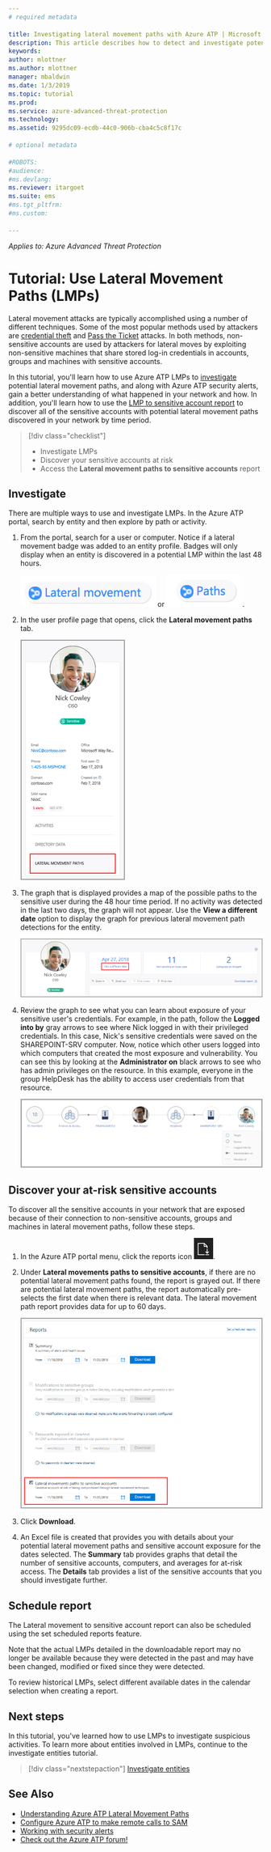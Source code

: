```yaml
---
# required metadata

title: Investigating lateral movement paths with Azure ATP | Microsoft Docs
description: This article describes how to detect and investigate potential lateral movement path attacks with Azure Advanced Threat Protection (ATP).
keywords:
author: mlottner
ms.author: mlottner
manager: mbaldwin
ms.date: 1/3/2019
ms.topic: tutorial
ms.prod:
ms.service: azure-advanced-threat-protection
ms.technology:
ms.assetid: 9295dc09-ecdb-44c0-906b-cba4c5c8f17c

# optional metadata

#ROBOTS:
#audience:
#ms.devlang:
ms.reviewer: itargoet
ms.suite: ems
#ms.tgt_pltfrm:
#ms.custom:

---
```


*Applies to: Azure Advanced Threat Protection*

# Tutorial: Use Lateral Movement Paths (LMPs)

Lateral movement attacks are typically accomplished using a number of different techniques. Some of the most popular methods used by attackers are [credential theft](suspicious-activity-guide.md#) and [Pass the Ticket](suspicious-activity-guide.md) attacks. In both methods, non-sensitive accounts are used by attackers for lateral moves by exploiting non-sensitive machines that share stored log-in credentials in accounts, groups and machines with sensitive accounts.

In this tutorial, you'll learn how to use Azure ATP LMPs to [investigate](#investigate) potential lateral movement paths, and along with Azure ATP security alerts, gain a better understanding of what happened in your network and how. In addition, you'll learn how to use the [LMP to sensitive account report](#discover-your-at-risk-sensitive-accounts) to discover all of the sensitive accounts with potential lateral movement paths discovered in your network by time period.

> [!div class="checklist"]
> * Investigate LMPs
> * Discover your sensitive accounts at risk
> * Access the **Lateral movement paths to sensitive accounts** report


## Investigate

There are multiple ways to use and investigate LMPs. In the Azure ATP portal, search by entity and then explore by path or activity.

1. From the portal, search for a user or computer. Notice if a lateral movement badge was added to an entity profile. Badges will only display when an entity is discovered in a potential LMP within the last 48 hours.  

   ![lateral icon](./media/lateral-movement-icon.png) or ![path icon](./media/paths-icon.png).

2. In the user profile page that opens, click the **Lateral movement paths** tab.

   ![Azure ATP Lateral Movement Path (LMP) tab](./media/lateral-movement-path-tab.png)

3. The graph that is displayed provides a map of the possible paths to the sensitive user during the 48 hour time period. If no activity was detected in the last two days, the graph will not appear. Use the **View a different date** option to display the graph for previous lateral movement path detections for the entity.

   ![LMP view a different date](./media/atp-view-different-date.png)

4. Review the graph to see what you can learn about exposure of your sensitive user's credentials. For example, in the path, follow the **Logged into by** gray arrows to see where Nick logged in with their privileged credentials. In this case, Nick's sensitive credentials were saved on the SHAREPOINT-SRV computer. Now, notice which other users logged into which computers that created the most exposure and vulnerability. You can see this by looking at the **Administrator on** black arrows to see who has admin privileges on the resource. In this example, everyone in the group HelpDesk has the ability to access user credentials from that resource.  

   ![Azure ATP Lateral Movement Path (LMP)](./media/atp-lmp.png)

## Discover your at-risk sensitive accounts

To discover all the sensitive accounts in your network that are exposed because of their connection to non-sensitive accounts, groups and machines in lateral movement paths, follow these steps. 

1. In the Azure ATP portal menu, click the reports icon ![reports icon](./media/atp-report-icon.png).

2. Under **Lateral movements paths to sensitive accounts**, if there are no potential lateral movement paths found, the report is grayed out. If there are potential lateral movement paths, the report automatically pre-selects the first date when there is relevant data. The lateral movement path report provides data for up to 60 days.

   ![reports](./media/reports.png)

3. Click **Download**.

4. An Excel file is created that provides you with details about your potential lateral movement paths and sensitive account exposure for the dates selected. The **Summary** tab provides graphs that detail the number of sensitive accounts, computers, and averages for at-risk access. The **Details** tab provides a list of the sensitive accounts that you should investigate further.

## Schedule report

The Lateral movement to sensitive account report can also be scheduled using the set scheduled reports feature. 

Note that the actual LMPs detailed in the downloadable report may no longer be available because they were detected in the past and may have been changed, modified or fixed since they were detected.

To review historical LMPs, select different available dates in the calendar selection when creating a report. 

## Next steps

In this tutorial, you've learned how to use LMPs to investigate suspicious activities. To learn more about entities involved in LMPs, continue to the investigate entities tutorial.
> [!div class="nextstepaction"]
> [Investigate entities](investigate-entities.md)

## See Also

- [Understanding Azure ATP Lateral Movement Paths](use-case-lateral-movement-path.md)
- [Configure Azure ATP to make remote calls to SAM](install-atp-step8-samr.md)
- [Working with security alerts](working-with-suspicious-activities.md)
- [Check out the Azure ATP forum!](https://aka.ms/azureatpcommunity)